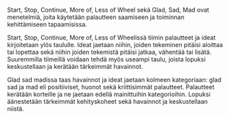 Start, Stop, Continue, More of, Less of Wheel sekä Glad, Sad, Mad ovat menetelmiä, joita käytetään palautteen saamiseen ja toiminnan kehittämiseen tapaamisissa.

Start, Stop, Continue, More of, Less of Wheelissä tiimin palautteet ja ideat kirjoitetaan ylös taululle. Ideat jaetaan niihin, joiden tekeminen pitäisi aloittaa tai lopettaa sekä niihin joiden tekemistä pitäisi jatkaa, vähentää tai lisätä. Suuremmilla tiimeillä voidaan tehdä myös useampi taulu, joista lopuksi keskustellaan ja kerätään tärkeimmät havainnot.

Glad sad madissa taas havainnot ja ideat jaetaan kolmeen kategoriaan: glad sad ja mad eli positiiviset, huonot sekä kriittisimmät palautteet. Palautteet kerätään korteille ja ne jaetaan edellä mainittuihin kategorioihin. Lopuksi äänestetään tärkeimmät kehityskoheet sekä havainnot ja keskustellaan niistä.
